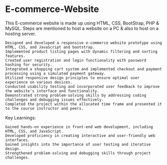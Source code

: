 # E-commerce-Website
This E-commerce website is made up using HTML, CSS, BootStrap, PHP &amp; MySQL. Steps are mentioned to host a website on a PC &amp; also to host on a hosting server.

    Designed and developed a responsive e-commerce website prototype using HTML, CSS, and JavaScript and bootstrap.
    Implemented product listing pages with dynamic filtering and sorting features.
    Created user registration and login functionality with password hashing for security.
    Integrated a shopping cart system and implemented checkout and payment processing using a simulated payment gateway.
    Utilized responsive design principles to ensure optimal user experience on various devices.
    Conducted usability testing and incorporated user feedback to improve the website's interface and functionality.
    Demonstrated strong problem-solving skills by addressing coding challenges and debugging issues effectively.
    Completed the project within the allocated time frame and presented it to the course instructor and peers.

Key Learnings:

    Gained hands-on experience in front-end web development, including HTML, CSS, and JavaScript.
    Developed proficiency in creating interactive and user-friendly web interfaces.
    Gained insights into the importance of user testing and iterative design.
    Strengthened problem-solving and debugging skills through project challenges.
